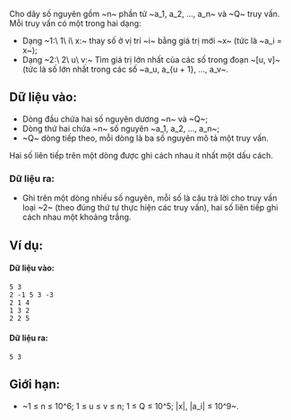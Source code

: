 Cho dãy số nguyên gồm ~n~ phần tử ~a_1, a_2, …, a_n~ và ~Q~ truy vấn. Mỗi truy vấn có một trong hai dạng:
- Dạng ~1:\ 1\ i\ x:~ thay số ở vị trí ~i~ bằng giá trị mới ~x~ (tức là ~a_i = x~);
- Dạng ~2:\ 2\ u\ v:~ Tìm giá trị lớn nhất của các số trong đoạn ~[u, v]~ (tức là số lớn nhất trong các số ~a_u, a_{u + 1}, …, a_v~.

## Dữ liệu vào:
- Dòng đầu chứa hai số nguyên dương ~n~ và ~Q~;
- Dòng thứ hai chứa ~n~ số nguyên ~a_1, a_2, …, a_n~;
- ~Q~ dòng tiếp theo, mỗi dòng là ba số nguyên mô tả một truy vấn.

Hai số liên tiếp trên một dòng được ghi cách nhau ít nhất một dấu cách.

### Dữ liệu ra:
- Ghi trên một dòng nhiều số nguyên, mỗi số là câu trả lời cho truy vấn loại ~2~ (theo đúng thứ tự thực hiện các truy vấn), hai số liên tiếp ghi cách nhau một khoảng trắng.

## Ví dụ:
#### Dữ liệu vào:
```
5 3
2 -1 5 3 -3
2 1 4
1 3 2
2 2 5
```

#### Dữ liệu ra:
```
5 3
```

## Giới hạn:
- ~1 ≤ n ≤ 10^6; 1 ≤ u ≤ v ≤ n; 1 ≤ Q ≤ 10^5; |x|, |a_i| ≤ 10^9~.